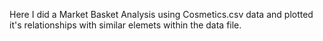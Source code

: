 Here I did a Market Basket Analysis using Cosmetics.csv data and plotted it's relationships with similar elemets within the data file. 
